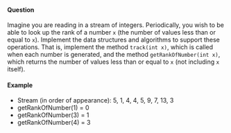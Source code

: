 #### Question

Imagine you are reading in a stream of integers. Periodically, you wish to be able to look up the rank of a number `x` (the number of values less than or equal to `x`). Implement the data structures and algorithms to support these operations. That is, implement the method `track(int x)`, which is called when each number is generated, and the method `getRankOfNumber(int x)`, which returns the number of values less than or equal to `x` (not including `x` itself).

#### Example

- Stream (in order of appearance): 5, 1, 4, 4, 5, 9, 7, 13, 3
- getRankOfNumber(1) = 0
- getRankOfNumber(3) = 1
- getRankOfNumber(4) = 3
